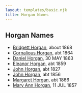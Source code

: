 ```yaml
---
layout: templates/basic.njk
title: Horgan Names
---
```

## Horgan Names
- [Bridgett Horgan](/people/3/30208492), about 1868
- [Cornalious Horgan](/people/8/8594961), abt 1864
- [Daniel Horgan](/people/1/15488992), 30 MAY 1863
- [Eleanor Horgan](/people/3/34125056), abt 1859
- [John Horgan](/people/5/54161773), abt 1827
- [John Horgan](/people/1/12278671), abt 1856
- [Margaret Horgan](/people/7/77180611), abt 1866
- [Mary Ann Horgan](/people/9/90749846), 11 JUL 1857